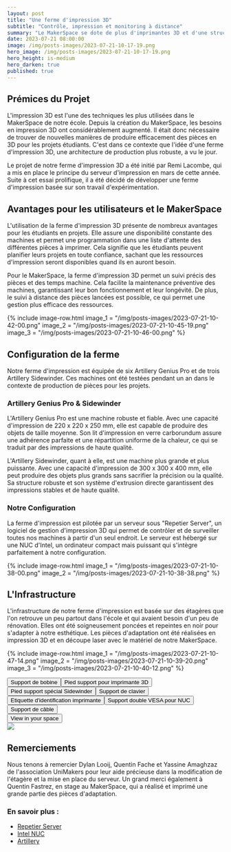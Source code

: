 ```yaml
---
layout: post
title: "Une ferme d'impression 3D"
subtitle: "Contrôle, impression et monitoring à distance"
summary: "Le MakerSpace se dote de plus d'imprimantes 3D et d'une structure de contrôle réseau"
date: 2023-07-21 08:00:00
image: /img/posts-images/2023-07-21-10-17-19.png
hero_image: /img/posts-images/2023-07-21-10-17-19.png
hero_height: is-medium
hero_darken: true
published: true
---
```


## Prémices du Projet

L'impression 3D est l'une des techniques les plus utilisées dans le MakerSpace de notre école. Depuis la création du MakerSpace, les besoins en impression 3D ont considérablement augmenté. Il était donc nécessaire de trouver de nouvelles manières de produire efficacement des pièces en 3D pour les projets étudiants. C'est dans ce contexte que l'idée d'une ferme d'impression 3D, une architecture de production plus robuste, a vu le jour.

Le projet de notre ferme d'impression 3D a été initié par Remi Lacombe, qui a mis en place le principe du serveur d'impression en mars de cette année. Suite à cet essai prolifique, il a été décidé de développer une ferme d'impression basée sur son travail d'expérimentation.

## Avantages pour les utilisateurs et le MakerSpace

L'utilisation de la ferme d'impression 3D présente de nombreux avantages pour les étudiants en projets. Elle assure une disponibilité constante des machines et permet une programmation dans une liste d'attente des différentes pièces à imprimer. Cela signifie que les étudiants peuvent planifier leurs projets en toute confiance, sachant que les ressources d'impression seront disponibles quand ils en auront besoin.

Pour le MakerSpace, la ferme d'impression 3D permet un suivi précis des pièces et des temps machine. Cela facilite la maintenance préventive des machines, garantissant leur bon fonctionnement et leur longévité. De plus, le suivi à distance des pièces lancées est possible, ce qui permet une gestion plus efficace des ressources.

{% include image-row.html 
image_1 = "/img/posts-images/2023-07-21-10-42-00.png"
image_2 = "/img/posts-images/2023-07-21-10-45-19.png"
image_3 = "/img/posts-images/2023-07-21-10-46-00.png"
%}

## Configuration de la ferme 

Notre ferme d'impression est équipée de six Artillery Genius Pro et de trois Artillery Sidewinder. Ces machines ont été testées pendant un an dans le contexte de production de pièces pour les projets.

### Artillery Genius Pro & Sidewinder

L'Artillery Genius Pro est une machine robuste et fiable. Avec une capacité d'impression de 220 x 220 x 250 mm, elle est capable de produire des objets de taille moyenne. Son lit d'impression en verre carborundum assure une adhérence parfaite et une répartition uniforme de la chaleur, ce qui se traduit par des impressions de haute qualité.

L'Artillery Sidewinder, quant à elle, est une machine plus grande et plus puissante. Avec une capacité d'impression de 300 x 300 x 400 mm, elle peut produire des objets plus grands sans sacrifier la précision ou la qualité. Sa structure robuste et son système d'extrusion directe garantissent des impressions stables et de haute qualité.

### Notre Configuration

La ferme d'impression est pilotée par un serveur sous "Repetier Server", un logiciel de gestion d'impression 3D qui permet de contrôler et de surveiller toutes nos machines à partir d'un seul endroit. Le serveur est hébergé sur une NUC d'Intel, un ordinateur compact mais puissant qui s'intègre parfaitement à notre configuration.

{% include image-row.html 
image_1 = "/img/posts-images/2023-07-21-10-38-00.png"
image_2 = "/img/posts-images/2023-07-21-10-38-38.png"
%}

## L'Infrastructure

L'infrastructure de notre ferme d'impression est basée sur des étagères que l'on retrouve un peu partout dans l'école et qui avaient besoin d'un peu de rénovation. Elles ont été soigneusement poncées et repeintes en noir pour s'adapter à notre esthétique. Les pièces d'adaptation ont été réalisées en impression 3D et en découpe laser avec le matériel de notre MakerSpace.

{% include image-row.html 
image_1 = "/img/posts-images/2023-07-21-10-47-14.png"
image_2 = "/img/posts-images/2023-07-21-10-39-20.png"
image_3 = "/img/posts-images/2023-07-21-10-40-12.png"
%}

<model-viewer src="/img/3d/ferme_3d.glb" ar ar-modes="webxr scene-viewer quick-look" camera-controls poster="/img/3d/poster_ferme_3d.webp" shadow-intensity="1" camera-orbit="211.5deg 69.07deg 1.423m" field-of-view="30deg">
    <button class="Hotspot" slot="hotspot-1" data-position="0.000230423878220809m 0.2146680367297094m -0.013249999843537807m" data-normal="1.224646799147e-16m 0m -1m" data-visibility-attribute="visible">
        <div class="HotspotAnnotation">Support de bobine</div>
    </button><button class="Hotspot" slot="hotspot-2" data-position="-0.13503422576569124m 0.30499999966472385m -0.004458922618475469m" data-normal="6.661338147750937e-16m 1m 0m" data-visibility-attribute="visible">
        <div class="HotspotAnnotation">Pied support pour imprimante 3D</div>
    </button><button class="Hotspot" slot="hotspot-3" data-position="0.290149909121812m 0.19712601065258048m -0.0009294493639402379m" data-normal="-0.7071060562853417m 0.7011167663663513m -0.09184936082838215m" data-visibility-attribute="visible">
        <div class="HotspotAnnotation">Pied support spécial Sidewinder</div>
    </button><button class="Hotspot" slot="hotspot-4" data-position="-0.011489194771828082m -1.4070205602095732e-18m -0.006545633063841816m" data-normal="-1.224646799147e-16m 1m 0m" data-visibility-attribute="visible">
        <div class="HotspotAnnotation">Support de clavier</div>
    </button><button class="Hotspot" slot="hotspot-5" data-position="0.1683303127117624m 0.1380555037954347m -0.01324999984353781m" data-normal="1.224646799147e-16m 0m -1m" data-visibility-attribute="visible">
        <div class="HotspotAnnotation">Etiquette d'identification imprimante</div>
    </button><button class="Hotspot" slot="hotspot-6" data-position="0.07109316935991872m 0.34300000002607717m 0.022978947843198982m" data-normal="0m 1m 0m" data-visibility-attribute="visible">
        <div class="HotspotAnnotation">Support double VESA pour NUC</div>
    </button><button class="Hotspot" slot="hotspot-7" data-position="0.08999999999999989m 0.10501017177492812m 0.017315754835064825m" data-normal="-1m 4.440892098500626e-16m 0m" data-visibility-attribute="visible">
        <div class="HotspotAnnotation">Support de câble</div>
    </button>
    <div class="progress-bar hide" slot="progress-bar">
        <div class="update-bar"></div>
    </div>
    <button slot="ar-button" id="ar-button">
        View in your space
    </button>
    <div id="ar-prompt">
        <img src="https://modelviewer.dev/shared-assets/icons/hand.png">
    </div>
</model-viewer>

## Remerciements

Nous tenons à remercier Dylan Looij, Quentin Fache et Yassine Amaghzaz de l'association UniMakers pour leur aide précieuse dans la modification de l'étagère et la mise en place du serveur. Un grand merci également à Quentin Fastrez, en stage au MakerSpace, qui a réalisé et imprimé une grande partie des pièces d'adaptation.

### En savoir plus :

- [Repetier Server](https://www.repetier-server.com)
- [Intel NUC](https://www.intel.fr/content/www/fr/fr/products/details/nuc.html)
- [Artillery](https://artillery3d.com)

